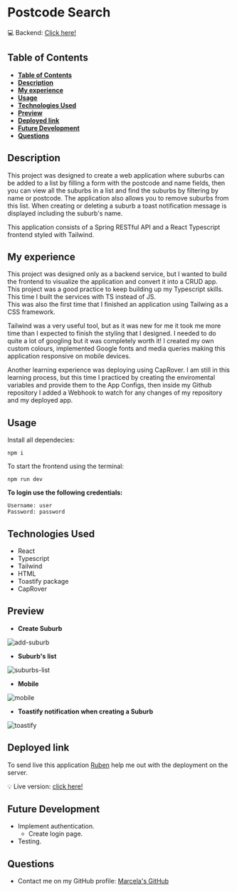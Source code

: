 # Postcode Search
💻 Backend: [Click here!](https://github.com/marcelamejiao/Postcode-API)

## **Table of Contents** 

  - [**Table of Contents**](#table-of-contents)
  - [**Description**](#description)
  - [**My experience**](#my-experience)
  - [**Usage**](#usage)
  - [**Technologies Used**](#technologies-used)
  - [**Preview**](#preview)
  - [**Deployed link**](#deployed-link)
  - [**Future Development**](#future-development)
  - [**Questions**](#questions)


## **Description**

This project was designed to create a web application where suburbs can be added to a list by filling a form with the postcode and name fields, then you can view all the suburbs in a list and find the suburbs by filtering by name or postcode. The application also allows you to remove suburbs from this list. When creating or deleting a suburb a toast notification  message is displayed including the suburb's name.

This application consists of a Spring RESTful API and a React Typescript frontend styled with Tailwind.

## **My experience**

This project was designed only as a backend service, but I wanted to build the frontend to visualize the application and convert it into a CRUD app.
This project was a good practice to keep building up my Typescript skills. This time I built the services with TS instead of JS.  
This was also the first time that I finished an application using Tailwing as a CSS framework.

Tailwind was a very useful tool, but as it was new for me it took me more time than I expected to finish the styling that I designed. I needed to do quite a lot of googling but it was completely worth it! I created my own custom colours, implemented Google fonts and media queries making this application responsive on mobile devices.

Another learning experience was deploying using CapRover. I am still in this learning process, but this time I practiced by creating the enviromental variables and provide them to the App Configs, then inside my Github repository I added a Webhook to watch for any changes of my repository and my deployed app. 


## **Usage**

Install all dependecies:

```
npm i
```

To start the frontend using the terminal:

```
npm run dev 
```

**To login use the following credentials:**

```
Username: user
Password: password
```

## **Technologies Used**

* React
* Typescript
* Tailwind
* HTML
* Toastify package
* CapRover

## **Preview**

* **Create Suburb**

![add-suburb](./src/assets/img/create-suburb.png)

* **Suburb's list**

![suburbs-list](./src/assets/img/suburb-list.png)

* **Mobile**

![mobile](.//src/assets/img/mobile.png)

* **Toastify notification when creating a Suburb**

![toastify](./src/assets/img/toastify.png)

## **Deployed link**

To send live this application [Ruben](https://github.com/arg2009) help me out with the deployment on the server.

💡 Live version: [click here!](https://postcode-search.apps.marcelamejia.xyz/)

## **Future Development**

* Implement authentication.
  * Create login page.
* Testing.


## **Questions**

* Contact me on my GitHub profile: [Marcela's GitHub](https://github.com/marcelamejiao)

